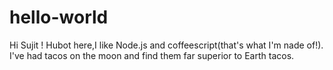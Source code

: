 # hello-world

Hi Sujit !
Hubot here,I like Node.js and coffeescript(that's what I'm nade of!).
I've had tacos on the moon and find them far superior to Earth tacos.
